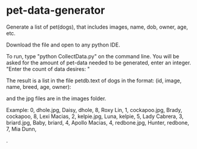 # pet-data-generator
Generate a list of pet(dogs), that includes images, name, dob, owner, age, etc.


Download the file and open to any python IDE.

To run, type "python CollectData.py" on the command line.
You will be asked for the amount of pet-data needed to be generated, enter an integer.
"Enter the count of data desires: "

The result is a list in the file petdb.text of dogs in the format:
(id, image, name, breed, age, owner):

and the jpg files are in the images folder.  

Example:
0, dhole.jpg, Daisy, dhole, 8, Roxy Lin,
1, cockapoo.jpg, Brady, cockapoo, 8, Lexi Macias,
2, kelpie.jpg, Luna, kelpie, 5, Lady Cabrera,
3, briard.jpg, Baby, briard, 4, Apollo Macias,
4, redbone.jpg, Hunter, redbone, 7, Mia Dunn,

.

